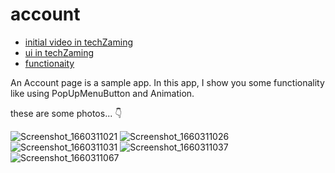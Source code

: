 # account
- [initial video in techZaming](https://youtu.be/q07SahZrGNw)
- [ui in techZaming](https://youtu.be/JY-0ZLzl5vk)
- [functionaity](https://youtu.be/eYapz4iesXo)

An Account page is a sample app. In this app, I show you some functionality like using PopUpMenuButton and Animation.

these are some photos...
👇

![Screenshot_1660311021](https://user-images.githubusercontent.com/93387228/184366451-fd7835b7-e327-49bc-a4af-364eed8b575a.png)
![Screenshot_1660311026](https://user-images.githubusercontent.com/93387228/184366460-13e542ad-f9e5-4def-a333-33da726f8ae7.png)
![Screenshot_1660311031](https://user-images.githubusercontent.com/93387228/184366463-629f7c8b-851f-45d5-8e95-6105897ec45a.png)
![Screenshot_1660311037](https://user-images.githubusercontent.com/93387228/184366472-67c36bdc-25b4-4830-9b08-7f0a455792f7.png)
![Screenshot_1660311067](https://user-images.githubusercontent.com/93387228/184366478-1bff7ae2-d317-49ce-b8f6-63c1aa716893.png)
